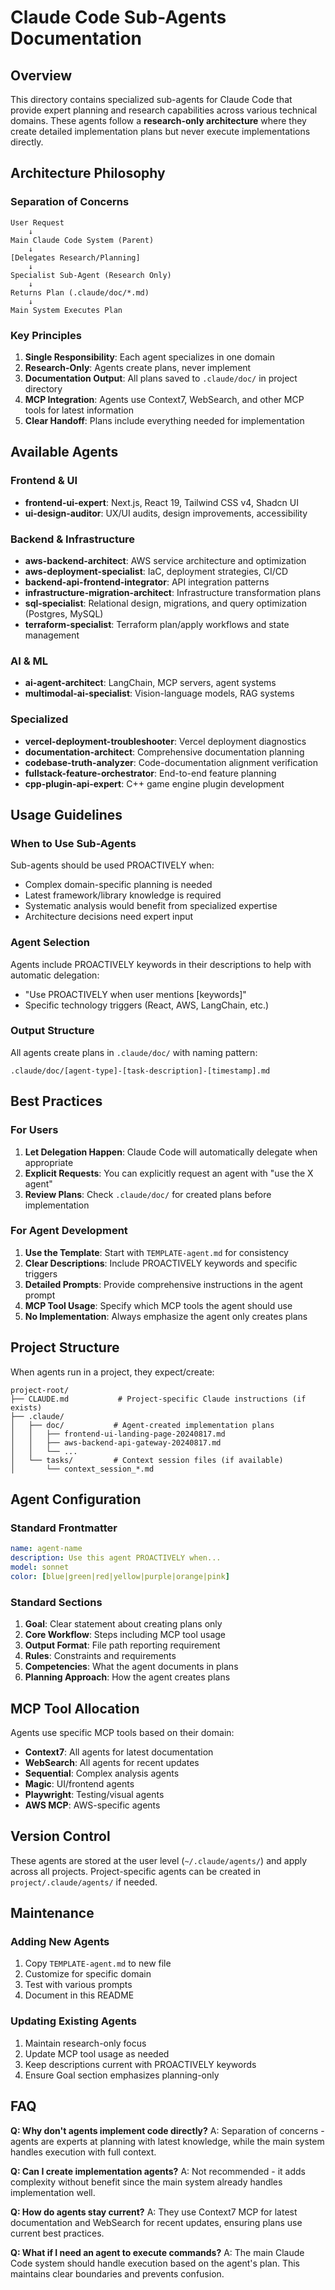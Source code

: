 # Claude Code Sub-Agents Documentation

## Overview

This directory contains specialized sub-agents for Claude Code that provide expert planning and research capabilities across various technical domains. These agents follow a **research-only architecture** where they create detailed implementation plans but never execute implementations directly.

## Architecture Philosophy

### Separation of Concerns

```
User Request
    ↓
Main Claude Code System (Parent)
    ↓
[Delegates Research/Planning]
    ↓
Specialist Sub-Agent (Research Only)
    ↓
Returns Plan (.claude/doc/*.md)
    ↓
Main System Executes Plan
```

### Key Principles

1. **Single Responsibility**: Each agent specializes in one domain
2. **Research-Only**: Agents create plans, never implement
3. **Documentation Output**: All plans saved to `.claude/doc/` in project directory
4. **MCP Integration**: Agents use Context7, WebSearch, and other MCP tools for latest information
5. **Clear Handoff**: Plans include everything needed for implementation

## Available Agents

### Frontend & UI
- **frontend-ui-expert**: Next.js, React 19, Tailwind CSS v4, Shadcn UI
- **ui-design-auditor**: UX/UI audits, design improvements, accessibility

### Backend & Infrastructure
- **aws-backend-architect**: AWS service architecture and optimization
- **aws-deployment-specialist**: IaC, deployment strategies, CI/CD
- **backend-api-frontend-integrator**: API integration patterns
- **infrastructure-migration-architect**: Infrastructure transformation plans
- **sql-specialist**: Relational design, migrations, and query optimization (Postgres, MySQL)
- **terraform-specialist**: Terraform plan/apply workflows and state management

### AI & ML
- **ai-agent-architect**: LangChain, MCP servers, agent systems
- **multimodal-ai-specialist**: Vision-language models, RAG systems

### Specialized
- **vercel-deployment-troubleshooter**: Vercel deployment diagnostics
- **documentation-architect**: Comprehensive documentation planning
- **codebase-truth-analyzer**: Code-documentation alignment verification
- **fullstack-feature-orchestrator**: End-to-end feature planning
- **cpp-plugin-api-expert**: C++ game engine plugin development

## Usage Guidelines

### When to Use Sub-Agents

Sub-agents should be used PROACTIVELY when:
- Complex domain-specific planning is needed
- Latest framework/library knowledge is required
- Systematic analysis would benefit from specialized expertise
- Architecture decisions need expert input

### Agent Selection

Agents include PROACTIVELY keywords in their descriptions to help with automatic delegation:
- "Use PROACTIVELY when user mentions [keywords]"
- Specific technology triggers (React, AWS, LangChain, etc.)

### Output Structure

All agents create plans in `.claude/doc/` with naming pattern:
```
.claude/doc/[agent-type]-[task-description]-[timestamp].md
```

## Best Practices

### For Users

1. **Let Delegation Happen**: Claude Code will automatically delegate when appropriate
2. **Explicit Requests**: You can explicitly request an agent with "use the X agent"
3. **Review Plans**: Check `.claude/doc/` for created plans before implementation

### For Agent Development

1. **Use the Template**: Start with `TEMPLATE-agent.md` for consistency
2. **Clear Descriptions**: Include PROACTIVELY keywords and specific triggers
3. **Detailed Prompts**: Provide comprehensive instructions in the agent prompt
4. **MCP Tool Usage**: Specify which MCP tools the agent should use
5. **No Implementation**: Always emphasize the agent only creates plans

## Project Structure

When agents run in a project, they expect/create:
```
project-root/
├── CLAUDE.md           # Project-specific Claude instructions (if exists)
├── .claude/
│   ├── doc/           # Agent-created implementation plans
│   │   ├── frontend-ui-landing-page-20240817.md
│   │   ├── aws-backend-api-gateway-20240817.md
│   │   └── ...
│   └── tasks/         # Context session files (if available)
│       └── context_session_*.md
```

## Agent Configuration

### Standard Frontmatter
```yaml
name: agent-name
description: Use this agent PROACTIVELY when...
model: sonnet
color: [blue|green|red|yellow|purple|orange|pink]
```

### Standard Sections
1. **Goal**: Clear statement about creating plans only
2. **Core Workflow**: Steps including MCP tool usage
3. **Output Format**: File path reporting requirement
4. **Rules**: Constraints and requirements
5. **Competencies**: What the agent documents in plans
6. **Planning Approach**: How the agent creates plans

## MCP Tool Allocation

Agents use specific MCP tools based on their domain:
- **Context7**: All agents for latest documentation
- **WebSearch**: All agents for recent updates
- **Sequential**: Complex analysis agents
- **Magic**: UI/frontend agents
- **Playwright**: Testing/visual agents
- **AWS MCP**: AWS-specific agents

## Version Control

These agents are stored at the user level (`~/.claude/agents/`) and apply across all projects. Project-specific agents can be created in `project/.claude/agents/` if needed.

## Maintenance

### Adding New Agents
1. Copy `TEMPLATE-agent.md` to new file
2. Customize for specific domain
3. Test with various prompts
4. Document in this README

### Updating Existing Agents
1. Maintain research-only focus
2. Update MCP tool usage as needed
3. Keep descriptions current with PROACTIVELY keywords
4. Ensure Goal section emphasizes planning-only

## FAQ

**Q: Why don't agents implement code directly?**
A: Separation of concerns - agents are experts at planning with latest knowledge, while the main system handles execution with full context.

**Q: Can I create implementation agents?**
A: Not recommended - it adds complexity without benefit since the main system already handles implementation well.

**Q: How do agents stay current?**
A: They use Context7 MCP for latest documentation and WebSearch for recent updates, ensuring plans use current best practices.

**Q: What if I need an agent to execute commands?**
A: The main Claude Code system should handle execution based on the agent's plan. This maintains clear boundaries and prevents confusion.
